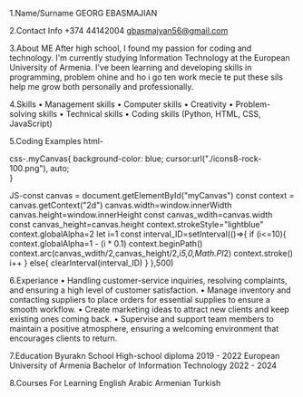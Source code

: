 1.Name/Surname
GEORG EBASMAJIAN


2.Contact Info
+374 44142004
⁠⁠gbasmajyan56@gmail.com


3.About ME
After high school, I found my passion for coding and technology. 
I'm currently studying Information Technology at the European University of Armenia. 
I've been learning and developing skills in programming, 
problem ohine and ho i go ten work mecie te put these sils
help me grow both personally and professionally.


4.Skills
•⁠  ⁠Management skills
•⁠  ⁠Computer skills
•⁠  ⁠Creativity
•⁠  ⁠Problem-solving skills
•⁠  ⁠Technical skills
•⁠  ⁠Coding skills (Python, HTML, CSS, JavaScript)


5.Coding Examples
html-<!DOCTYPE html>
<html lang="en">
<head>
    <meta charset="UTF-8">
    <meta name="viewport" content="width=, initial-scale=1.0">
    <title>POOL</title>
    <link rel="stylesheet" href="style.css"/>
</head>
<body>
    <canvas id="myCanvas" class="myCanvas"></canvas>
    <script src="./index.js"></script>

</body>
</html>

css-.myCanvas{
    background-color: blue;
    cursor:url("./icons8-rock-100.png"), auto;  
}


JS-const canvas = document.getElementById("myCanvas")
const context = canvas.getContext("2d")
canvas.width=window.innerWidth
canvas.height=window.innerHeight
const canvas_wdith=canvas.width
const canvas_height=canvas.height
context.strokeStyle="lightblue"
context.globalAlpha=2
let i=1
const interval_ID=setInterval(()=>{
    if (i<=10){
        context.globalAlpha=1 - (i * 0.1)
        context.beginPath()
        context.arc(canvas_wdith/2,canvas_height/2,i*5,0,Math.PI*2)
        context.stroke()
        i++
    }
    else{
        clearInterval(interval_ID)
    }
},500)


6.Experiance
•⁠  Handling customer-service inquiries, resolving complaints, and ensuring a high level of customer satisfaction.
•⁠  ⁠Manage inventory and contacting suppliers to place orders for essential supplies to ensure a smooth workflow.
•⁠  ⁠Create marketing ideas to attract new clients and keep existing ones coming back.
•⁠  ⁠Supervise and support team members to maintain a positive atmosphere, ensuring a welcoming environment that encourages clients to return.


7.Education
Byurakn School
High-school diploma
2019 - 2022
European University of Armenia
Bachelor of Information Technology
2022 - 2024

8.Courses For Learning
English
Arabic
Armenian
Turkish
